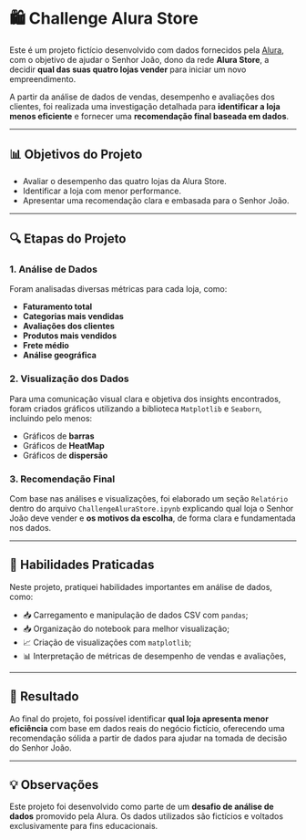 # 🛍️ Challenge Alura Store

Este é um projeto fictício desenvolvido com dados fornecidos pela [Alura](https://www.alura.com.br/), com o objetivo de ajudar o Senhor João, dono da rede **Alura Store**, a decidir **qual das suas quatro lojas vender** para iniciar um novo empreendimento.

A partir da análise de dados de vendas, desempenho e avaliações dos clientes, foi realizada uma investigação detalhada para **identificar a loja menos eficiente** e fornecer uma **recomendação final baseada em dados**.

---

## 📊 Objetivos do Projeto

- Avaliar o desempenho das quatro lojas da Alura Store.
- Identificar a loja com menor performance.
- Apresentar uma recomendação clara e embasada para o Senhor João.

---

## 🔍 Etapas do Projeto

### 1. Análise de Dados

Foram analisadas diversas métricas para cada loja, como:

- **Faturamento total**
- **Categorias mais vendidas**
- **Avaliações dos clientes**
- **Produtos mais vendidos**
- **Frete médio**
- **Análise geográfica**

### 2. Visualização dos Dados

Para uma comunicação visual clara e objetiva dos insights encontrados, foram criados gráficos utilizando a biblioteca `Matplotlib` e `Seaborn`, incluindo pelo menos:

- Gráficos de **barras**
- Gráficos de **HeatMap**
- Gráficos de **dispersão**

### 3. Recomendação Final

Com base nas análises e visualizações, foi elaborado um seção `Relatório` dentro do arquivo `ChallengeAluraStore.ipynb` explicando qual loja o Senhor João deve vender e **os motivos da escolha**, de forma clara e fundamentada nos dados.

---

## 🧠 Habilidades Praticadas

Neste projeto, pratiquei habilidades importantes em análise de dados, como:

- 📥 Carregamento e manipulação de dados CSV com `pandas`;
- 📥 Organização do notebook para melhor visualização;
- 📈 Criação de visualizações com `matplotlib`;
- 📊 Interpretação de métricas de desempenho de vendas e avaliações,

---

## 🚀 Resultado

Ao final do projeto, foi possível identificar **qual loja apresenta menor eficiência** com base em dados reais do negócio fictício, oferecendo uma recomendação sólida a partir de dados para ajudar na tomada de decisão do Senhor João.

---

## 💡 Observações

Este projeto foi desenvolvido como parte de um **desafio de análise de dados** promovido pela Alura. Os dados utilizados são fictícios e voltados exclusivamente para fins educacionais.
